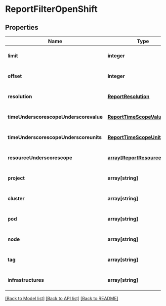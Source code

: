 # ReportFilterOpenShift

## Properties
Name | Type | Description | Notes
------------ | ------------- | ------------- | -------------
**limit** | **integer** |  | [optional] [default to null]
**offset** | **integer** |  | [optional] [default to null]
**resolution** | [**ReportResolution**](ReportResolution.md) |  | [optional] [default to null]
**timeUnderscorescopeUnderscorevalue** | [**ReportTimeScopeValue**](ReportTimeScopeValue.md) |  | [optional] [default to null]
**timeUnderscorescopeUnderscoreunits** | [**ReportTimeScopeUnits**](ReportTimeScopeUnits.md) |  | [optional] [default to null]
**resourceUnderscorescope** | [**array[ReportResourceScope]**](ReportResourceScope.md) |  | [optional] [default to null]
**project** | **array[string]** |  | [optional] [default to null]
**cluster** | **array[string]** |  | [optional] [default to null]
**pod** | **array[string]** |  | [optional] [default to null]
**node** | **array[string]** |  | [optional] [default to null]
**tag** | **array[string]** |  | [optional] [default to null]
**infrastructures** | **array[string]** |  | [optional] [default to null]

[[Back to Model list]](../README.md#documentation-for-models) [[Back to API list]](../README.md#documentation-for-api-endpoints) [[Back to README]](../README.md)


